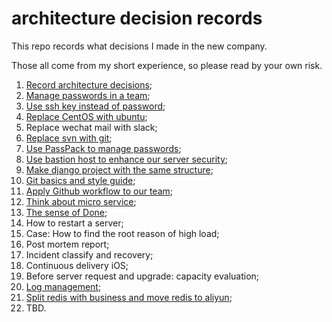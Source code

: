 # architecture decision records

This repo records what decisions I made in the new company.

Those all come from my short experience, so please read by your own risk.

1. [Record architecture decisions][1];
2. [Manage passwords in a team][2];
3. [Use ssh key instead of password][3];
4. [Replace CentOS with ubuntu][4];
5. Replace wechat mail with slack;
6. [Replace svn with git][5];
7. [Use PassPack to manage passwords][6];
8. [Use bastion host to enhance our server security][7];
9. [Make django project with the same structure][8];
10. [Git basics and style guide][9];
11. [Apply Github workflow to our team][10];
12. [Think about micro service][11];
13. [The sense of Done][12];
14. How to restart a server;
15. Case: How to find the root reason of high load;
16. Post mortem report;
17. Incident classify and recovery;
18. Continuous delivery iOS;
19. Before server request and upgrade: capacity evaluation;
20. [Log management][13];
21. [Split redis with business and move redis to aliyun][14];
11. TBD.

[1]:	decisions/0001-record-architecture-decisions.md
[2]:	decisions/0002-manage-passwords-in-a-team.md
[3]:	decisions/0003-use-ssh-key-instead-of-password.md
[4]:	decisions/0004-replace-centos-with-ubuntu.md
[5]:	decisions/0006-replace-svn-with-git.md
[6]:	decisions/0007-use-passpack-to-manage-passwords.md
[7]:	decisions/0008-use-bastion-host-to-enhance-our-server-security.md
[8]:	decisions/0009-make-django-project-with-the-same-structure.md
[9]:	decisions/0010-git-basics-and-style-guide.md
[10]:	decisions/0011-apply-github-workflow-to-our-team.md
[11]:	decisions/0012-think-about-micro-service.md
[12]:	decisions/0013-the-sense-of-done.md
[13]:	decisions/0020-log-management.md
[14]:	decisions/0021-split-redis-with-business-and-move-redis-to-aliyun.md
